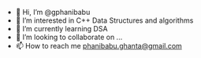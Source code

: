 - 👋 Hi, I’m @gphanibabu
- 👀 I’m interested in C++ Data Structures and algorithms 
- 🌱 I’m currently learning DSA
- 💞️ I’m looking to collaborate on ...
- 📫 How to reach me phanibabu.ghanta@gmail.com

<!---
gphanibabu/gphanibabu is a ✨ special ✨ repository because its `README.md` (this file) appears on your GitHub profile.
You can click the Preview link to take a look at your changes.
--->
